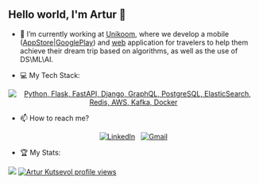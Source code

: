 ## Hello world, I'm Artur 👋

- 🔭 I’m currently working at [Unikoom](https://www.linkedin.com/company/unikoom/), where we develop a mobile ([AppStore](https://apps.apple.com/ua/app/tripmaker-travel-assistant/id1415635183?l=uk)|[GooglePlay](https://play.google.com/store/apps/details?id=com.mike.unikoom.lucy&hl=uk)) and [web](https://tripmaker.guru) application for travelers to help them achieve their dream trip based on algorithms, as well as the use of DS\ML\AI.

- 💻 My Tech Stack:

<div align="center">

[![Python, Flask, FastAPI, Django, GraphQL, PostgreSQL, ElasticSearch, Redis, AWS, Kafka, Docker](https://skillicons.dev/icons?i=python,flask,fastapi,django,graphql,postgresql,elasticsearch,redis,aws,kafka,docker)](https://skillicons.dev)
</div>

- 📫 How to reach me?
<div align="center">

[![LinkedIn](https://skillicons.dev/icons?i=linkedin)](https://www.linkedin.com/in/artur-kutsevol/) &nbsp;
[![Gmail](https://skillicons.dev/icons?i=gmail)](mailto:arthur.kutsevol@gmail.com?subject=Hello%20Artur,%20From%20Github)
</div>

- 🏆 My Stats:

![](https://github-profile-summary-cards.vercel.app/api/cards/profile-details?username=kutsevol&theme=nord_bright)
[![Artur Kutsevol profile views](https://u8views.com/api/v1/github/profiles/15254639/views/day-week-month-total-count.svg)](https://u8views.com/github/kutsevol)
